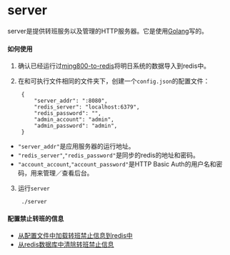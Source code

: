 # server

server是提供转班服务以及管理的HTTP服务器。它是使用[Golang](https://golang.org)写的。

#### 如何使用
1. 确认已经运行过[ming800-to-redis](https://github.com/shchnmz/ming/tree/master/tools/ming800-to-redis)将明日系统的数据导入到redis中。

2. 在和可执行文件相同的文件夹下，创建一个`config.json`的配置文件：

        {
            "server_addr": ":8080",
            "redis_server": "localhost:6379",
            "redis_password": "",
            "admin_account": "admin",
            "admin_password": "admin",
        }

* `"server_addr"`是应用服务器的运行地址。
* `"redis_server"`,`"redis_password"`是同步的redis的地址和密码。
* `"account_account`,`"account_password"`是HTTP Basic Auth的用户名和密码，用来管理／查看后台。

3. 运行`server`

        ./server

#### 配置禁止转班的信息
* [从配置文件中加载转班禁止信息到redis中](../tools/load-blacklist-from-file)
* [从redis数据库中清除转班禁止信息](../tools/clear-blacklist)
